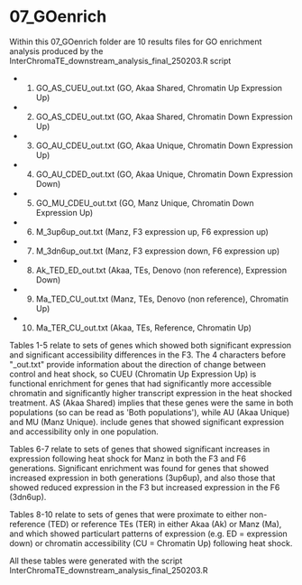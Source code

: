 # 07_GOenrich
Within this 07_GOenrich folder are 10 results files for GO enrichment analysis produced by the InterChromaTE_downstream_analysis_final_250203.R script

- 1.  GO_AS_CUEU_out.txt (GO, Akaa Shared, Chromatin Up Expression Up)
- 2.  GO_AS_CDEU_out.txt (GO, Akaa Shared, Chromatin Down Expression Up)
- 3.  GO_AU_CDEU_out.txt (GO, Akaa Unique, Chromatin Down Expression Up)
- 4.  GO_AU_CDED_out.txt (GO, Akaa Unique, Chromatin Down Expression Down)
- 5.  GO_MU_CDEU_out.txt (GO, Manz Unique, Chromatin Down Expression Up)

- 6.  M_3up6up_out.txt (Manz, F3 expression up, F6 expression up)
- 7.  M_3dn6up_out.txt (Manz, F3 expression down, F6 expression up)

- 8.  Ak_TED_ED_out.txt (Akaa, TEs, Denovo (non reference), Expression Down)
- 9.  Ma_TED_CU_out.txt (Manz, TEs, Denovo (non reference), Chromatin Up)
- 10. Ma_TER_CU_out.txt (Akaa, TEs, Reference, Chromatin Up)

Tables 1-5 relate to sets of genes which showed both significant expression and significant accessibility differences in the F3. The 4 characters before "_out.txt" provide information about the direction of change between control and heat shock, so CUEU (Chromatin Up Expression Up) is functional enrichment for genes that had significantly more accessible chromatin and significantly higher transcript expression in the heat shocked treatment. AS (Akaa Shared) implies that these genes were the same in both populations (so can be read as 'Both populations'), while AU (Akaa Unique) and MU (Manz Unique). include genes that showed significant expression and accessibility only in one population.

Tables 6-7 relate to sets of genes that showed significant increases in expression following heat shock for Manz in both the F3 and F6 generations. Significant enrichment was found for genes that showed increased expression in both generations (3up6up), and also those that showed reduced expression in the F3 but increased expression in the F6 (3dn6up).

Tables 8-10 relate to sets of genes that were proximate to either non-reference (TED) or reference TEs (TER) in either Akaa (Ak) or Manz (Ma), and which showed particulart patterns of expression (e.g. ED = expression down) or chromatin accessibility (CU = Chromatin Up) following heat shock.

All these tables were generated with the script InterChromaTE_downstream_analysis_final_250203.R